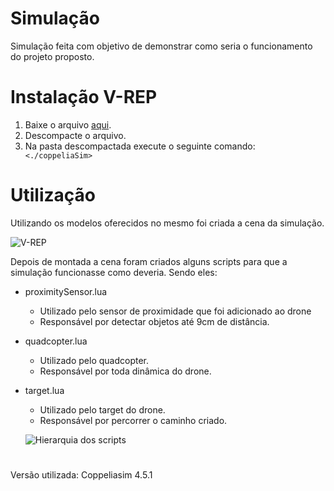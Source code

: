 # Simulação
<!-- ## Descrição -->
  Simulação feita com objetivo de demonstrar como seria o funcionamento do projeto proposto.

# Instalação V-REP 
  1. Baixe o arquivo [aqui](https://www.coppeliarobotics.com).
  2. Descompacte o arquivo.
  3. Na pasta descompactada execute o seguinte comando:
    ``` 
    <./coppeliaSim> 
    ``` 

# Utilização
  Utilizando os modelos oferecidos no mesmo foi criada a cena da simulação.

  ![V-REP](https://imgur.com/a/qyG2kBZ)

  Depois de montada a cena foram criados alguns scripts para que a simulação funcionasse como deveria. Sendo eles:
- proximitySensor.lua
  - Utilizado pelo sensor de proximidade que foi adicionado ao drone
  - Responsável por detectar objetos até 9cm de distância.
- quadcopter.lua
  - Utilizado pelo quadcopter.
  - Responsável por toda dinâmica do drone.
- target.lua
  - Utilizado pelo target do drone.
  - Responsável por percorrer o caminho criado.
  
  ![Hierarquia dos scripts](https://imgur.com/a/PfDqS6l)

#
  Versão utilizada: Coppeliasim 4.5.1